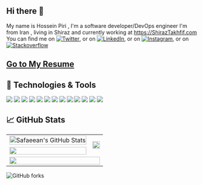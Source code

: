 ## Hi there 👋

My name is Hossein Piri , I'm a software developer/DevOps engineer I'm from Iran , living in Shiraz and currently
working at https://ShirazTakhfif.com
You can find me on [![Twitter][1.1]][2.1], or on [![LinkedIn][1.2]][2.2], or on [![Instagram][1.3]][2.3], or
on [![Stackoverflow][1.4]][2.4]


## [Go to My Resume][3.1]
## 🔧 Technologies & Tools

![](https://img.shields.io/badge/OS-Linux-informational?style=flat&logo=linux&logoColor=white&color=2bbc8a)
![](https://img.shields.io/badge/Editor-IntelliJ_IDEA-informational?style=flat&logo=intellij-idea&logoColor=white&color=2bbc8a)
![](https://img.shields.io/badge/Code-Php-informational?style=flat&logo=php&logoColor=white&color=2bbc8a)
![](https://img.shields.io/badge/Code-Laravel-informational?style=flat&logo=laravel&logoColor=white&color=2bbc8a)
![](https://img.shields.io/badge/Code-ReactNative-informational?style=flat&logo=react&logoColor=white&color=2bbc8a)
![](https://img.shields.io/badge/Code-JavaScript-informational?style=flat&logo=JavaScript&logoColor=white&color=2bbc8a)
![](https://img.shields.io/badge/Code-NodeJs-informational?style=flat&logo=npm&logoColor=white&color=2bbc8a)
![](https://img.shields.io/badge/Code-Python-informational?style=flat&logo=python&logoColor=white&color=2bbc8a)
![](https://img.shields.io/badge/Shell-Bash-informational?style=flat&logo=gnu-bash&logoColor=white&color=2bbc8a)
![](https://img.shields.io/badge/Tools-Docker-informational?style=flat&logo=docker&logoColor=white&color=2bbc8a)
![](https://img.shields.io/badge/Tools-Git-informational?style=flat&logo=git&logoColor=white&color=2bbc8a)
![](https://img.shields.io/badge/Database-Mysql-informational?style=flat&logo=mysql&logoColor=white&color=2bbc8a)
![](https://img.shields.io/badge/CICD-GitlabCI-informational?style=flat&logo=gitlab&logoColor=white&color=2bbc8a)

## &#x1f4c8; GitHub Stats

<table width="100%">

  <tr>
    <td><a href="https://github.com/safaeean/safaeean">
  <img src="https://github-readme-stats.vercel.app/api?username=safaeean&show_icons=true&line_height=27&count_private=true&title_color=ffffff&text_color=c9cacc&icon_color=2bbc8a&bg_color=1d1f21" alt="Safaeean's GitHub Stats"  width="100%"/>
</a></td>
    <td rowspan="2">
        <a href="https://github.com/safaeean/safaeean">
  <img src="https://github-readme-stats.vercel.app/api/top-langs/?username=safaeean&hide=java,html,tex&title_color=ffffff&text_color=c9cacc&icon_color=2bbc8a&bg_color=1d1f21&langs_count=10"  width="100%"/>
</a>
      </td>
  </tr>
  <tr>
    <td>
  <a href="https://github.com/safaeean/react-native-scan-barcode">

<img src="https://github-readme-stats.vercel.app/api/pin/?username=safaeean&repo=react-native-scan-barcode&title_color=ffffff&text_color=c9cacc&icon_color=2bbc8a&bg_color=1d1f21" width="100%">
</a>
    </td>
  </tr>
  <tr>
    <td colspan="2">

<img src="https://activity-graph.herokuapp.com/graph?username=safaeean&theme=react-dark&area=true" width="100%" />

  </tr>
</table>


![GitHub forks](https://img.shields.io/github/forks/safaeean/react-native-scan-barcode?style=social)


[1.1]: https://image.flaticon.com/icons/png/16/1384/1384017.png (twitter icon without padding)

[1.2]: https://image.flaticon.com/icons/png/16/2111/2111432.png (github icon without padding)

[1.3]: https://image.flaticon.com/icons/png/16/1384/1384031.png (instagram icon without padding)

[1.4]: https://image.flaticon.com/icons/png/16/2111/2111628.png (stackoverflow icon without padding)


[2.1]: https://twitter.com/piri2603

[2.2]: https://www.linkedin.com/in/hossein-piri-a4891a160/

[2.3]: https://instagram.com/hossein.piri2603

[2.4]: https://stackoverflow.com/users/6150336/hossein-piri


[3.1]: https://resume.safaeean.ir/
